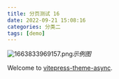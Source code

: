 ```yaml
---
title: 分页测试 16
date: 2022-09-21 15:08:16
categories: 分类二
tags: [demo]
---
```


![1663833969157.png](https://vitepress-theme-async.imalun.com/imgs/demo.png)_示例图_

Welcome to [vitepress-theme-async](https://vitepress-theme-async.imalun.com/).
